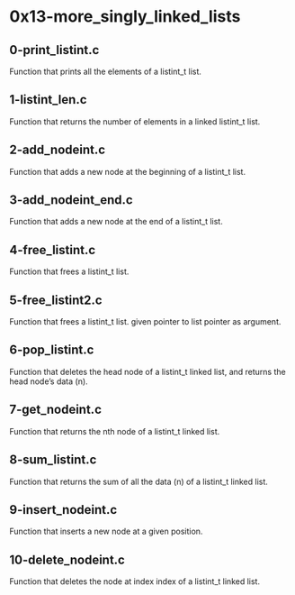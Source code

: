 # 0x13-more_singly_linked_lists

## 0-print_listint.c

   Function that prints all the elements of a listint_t list.

## 1-listint_len.c

   Function that returns the number of elements in a linked listint_t list.

## 2-add_nodeint.c

   Function that adds a new node at the beginning of a listint_t list.

## 3-add_nodeint_end.c

   Function that adds a new node at the end of a listint_t list.

## 4-free_listint.c

   Function that frees a listint_t list.

## 5-free_listint2.c

   Function that frees a listint_t list.
   given pointer to list pointer as argument.

## 6-pop_listint.c

   Function that deletes the head node of a listint_t linked list, and returns the head node’s data (n).

## 7-get_nodeint.c

   Function that returns the nth node of a listint_t linked list.

## 8-sum_listint.c

   Function that returns the sum of all the data (n) of a listint_t linked list.

## 9-insert_nodeint.c

   Function that inserts a new node at a given position.

## 10-delete_nodeint.c

   Function that deletes the node at index index of a listint_t linked list.

## 